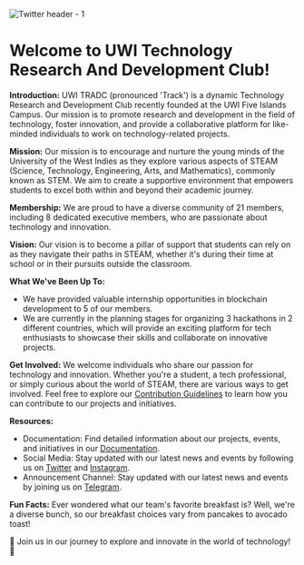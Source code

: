 ![Twitter header - 1](https://github.com/UWI-TRADC/.github/assets/93423666/f154114e-bbc9-410e-a145-23bb47d78cc3)
# Welcome to UWI Technology Research And Development Club!


**Introduction:**
UWI TRADC (pronounced 'Track') is a dynamic Technology Research and Development Club recently founded at the UWI Five Islands Campus. Our mission is to promote research and development in the field of technology, foster innovation, and provide a collaborative platform for like-minded individuals to work on technology-related projects.

**Mission:**
Our mission is to encourage and nurture the young minds of the University of the West Indies as they explore various aspects of STEAM (Science, Technology, Engineering, Arts, and Mathematics), commonly known as STEM. We aim to create a supportive environment that empowers students to excel both within and beyond their academic journey.

**Membership:**
We are proud to have a diverse community of 21 members, including 8 dedicated executive members, who are passionate about technology and innovation.

**Vision:**
Our vision is to become a pillar of support that students can rely on as they navigate their paths in STEAM, whether it's during their time at school or in their pursuits outside the classroom.

**What We've Been Up To:**
- We have provided valuable internship opportunities in blockchain development to 5 of our members.
- We are currently in the planning stages for organizing 3 hackathons in 2 different countries, which will provide an exciting platform for tech enthusiasts to showcase their skills and collaborate on innovative projects.

**Get Involved:**
We welcome individuals who share our passion for technology and innovation. Whether you're a student, a tech professional, or simply curious about the world of STEAM, there are various ways to get involved. Feel free to explore our [Contribution Guidelines](link-to-contribution-guidelines) to learn how you can contribute to our projects and initiatives.

**Resources:**
- Documentation: Find detailed information about our projects, events, and initiatives in our [Documentation](link-to-documentation).
- Social Media: Stay updated with our latest news and events by following us on [Twitter](link-to-twitter) and [Instagram](link-to-instagram).
- Announcement Channel: Stay updated with our latest news and events by joining us on [Telegram](https://t.me/tradc_announcer).

**Fun Facts:**
Ever wondered what our team's favorite breakfast is? Well, we're a diverse bunch, so our breakfast choices vary from pancakes to avocado toast!

🚀 Join us in our journey to explore and innovate in the world of technology! 🚀
